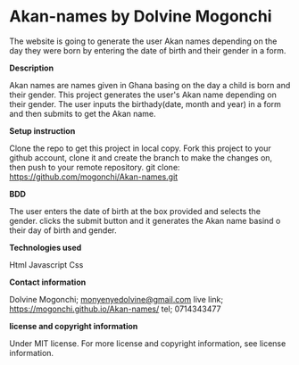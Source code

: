 # Akan-names by Dolvine Mogonchi
The website is going to generate the user Akan names depending on the day they were born by entering the date of birth and their gender in a form.


**Description**


Akan names are names given in Ghana basing on the day a child is born and their gender. This project generates the user's Akan name depending on their gender. The user inputs the birthady(date, month and year) in a form and then submits to get the Akan name.


**Setup instruction**


Clone the repo to get this project in local copy.
Fork this project to your github account, clone it and create the branch to make the changes on, then push to your remote repository.
git clone: https://github.com/mogonchi/Akan-names.git


**BDD**

The user enters the date of birth at the box provided and selects the gender.
clicks the submit button and it generates the Akan name basind o their day of birth and gender.

**Technologies used**

Html
Javascript
Css


**Contact information**


Dolvine Mogonchi; monyenyedolvine@gmail.com
live link; https://mogonchi.github.io/Akan-names/
tel; 0714343477

**license and copyright information**

Under MIT license. For more license and copyright information, see license information.
